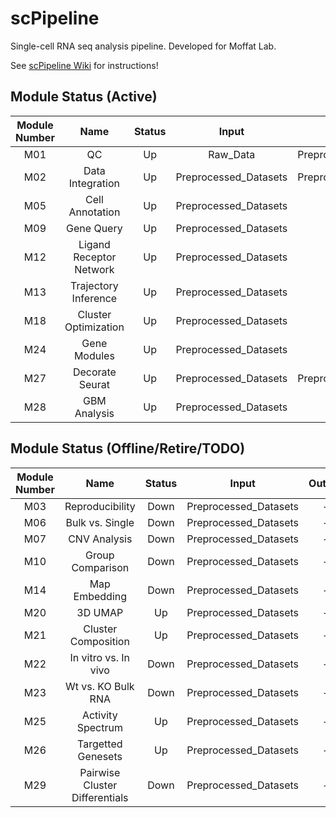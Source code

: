 # scPipeline
Single-cell RNA seq analysis pipeline. Developed for Moffat Lab. 

See  [scPipeline Wiki](https://github.com/NMikolajewicz/scPipeline/wiki) for instructions!

## Module Status (Active)

| Module Number | Name | Status | Input | Output | scPipeline Configured | Priority |
|:---: |:---: |:---:   |:---:  |:---: | :---: | :---: |
| M01  | QC | Up | Raw_Data | Preprocessed_Datasets | Yes | High |
| M02  | Data Integration | Up | Preprocessed_Datasets | Preprocessed_Datasets | Yes | High |
| M05  | Cell Annotation | Up | Preprocessed_Datasets | - | Yes | High |
| M09  | Gene Query | Up | Preprocessed_Datasets | - | Yes | High |
| M12  | Ligand Receptor Network | Up | Preprocessed_Datasets | - | Yes | High |
| M13  | Trajectory Inference | Up | Preprocessed_Datasets | - | No | Moderate |
| M18  | Cluster Optimization | Up | Preprocessed_Datasets | - | Yes | High |
| M24  | Gene Modules | Up | Preprocessed_Datasets | - | Yes | Low |
| M27  | Decorate Seurat | Up | Preprocessed_Datasets | Preprocessed_Datasets | Yes | High |
| M28  | GBM Analysis | Up | Preprocessed_Datasets | - | Yes | Moderate |


## Module Status (Offline/Retire/TODO)

| Module Number | Name | Status | Input | Output | scPipeline Configured | Priority |
|:---: |:---: |:---:   |:---:  |:---: | :---: | :---: |
| M03  | Reproducibility | Down | Preprocessed_Datasets | - | No | Low |
| M06  | Bulk vs. Single | Down | Preprocessed_Datasets | - | No | Low |
| M07  | CNV Analysis | Down | Preprocessed_Datasets | - | No | High |
| M10  | Group Comparison | Down | Preprocessed_Datasets | - | No | Moderate |
| M14  | Map Embedding | Down | Preprocessed_Datasets | - | No | Low |
| M20  | 3D UMAP | Up | Preprocessed_Datasets | - | No | Low |
| M21  | Cluster Composition | Up | Preprocessed_Datasets | - | No | Low |
| M22  | In vitro vs. In vivo | Down | Preprocessed_Datasets | - | No | Low |
| M23  | Wt vs. KO Bulk RNA | Down | Preprocessed_Datasets | - | No | Low |
| M25  | Activity Spectrum | Up | Preprocessed_Datasets | - | No | Low |
| M26  | Targetted Genesets | Up | Preprocessed_Datasets | - | No | High |
| M29  | Pairwise Cluster Differentials | Down | Preprocessed_Datasets | - | No | Moderate |

